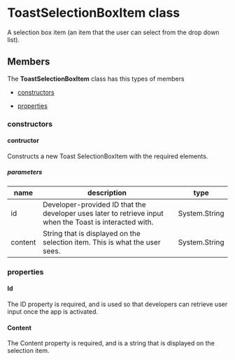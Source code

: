 
# ToastSelectionBoxItem class

A selection box item (an item that the user can select from the drop down list).

## Members

The **ToastSelectionBoxItem** class has this types of members

* [constructors](#constructors)

* [properties](#properties)

### constructors

#### contructor

Constructs a new Toast SelectionBoxItem with the required elements.

##### parameters



| name | description | type || --- | --- | --- || id | Developer-provided ID that the developer uses later to retrieve input when the Toast is interacted with. | System.String || content | String that is displayed on the selection item. This is what the user sees. | System.String |
### properties

#### Id

The ID property is required, and is used so that developers can retrieve user input once the app is activated.

#### Content

The Content property is required, and is a string that is displayed on the selection item.
